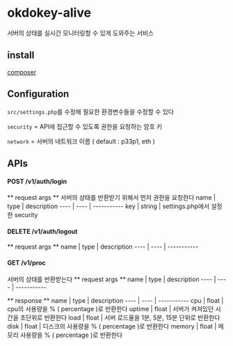 # okdokey-alive
서버의 상태를 실시간 모니터링할 수 있게 도와주는 서비스

install
----------

[composer](https://getcomposer.org/)

Configuration
-------------

`src/settings.php`를 수정해 필요한 환경변수들을 수정할 수 있다

`security` = API에 접근할 수 있도록 권한을 요청하는 암호 키

`network` = 서버의 네트워크 이름 ( default : p33p1, eth )

APIs
-----

#### POST /v1/auth/login
** request args **
서버의 상태를 반환받기 위해서 먼저 권한을 요청한다
name | type | description
---- | ---- | -----------
key | string | settings.php에서 설정한 security



#### DELETE /v1/auth/logout
** request args **
name | type | description
---- | ---- | -----------



#### GET /v1/proc
서버의 상태를 반환받는다
** request args **
name | type | description
---- | ---- | -----------


** response **
name | type | description
---- | ---- | -----------
cpu | float | cpu의 사용량을 % ( percentage )로 반환한다
uptime | float | 서버가 켜져있던 시간을 초단위로 반환한다
load | float | 서버 로드율을 1분, 5분, 15분 단위로 반환한다
disk | float | 디스크의 사용량을 % ( percentage )로 반환한다
memory | float | 메모리 사용량을 % ( percentage )로 반환한다
